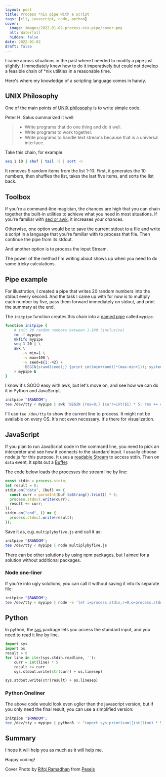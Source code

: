 ```yaml
---
layout: post
title: Process *nix pipe with a script
tags: [cli, javascript, node, python]
cover:
  image: images/2022-01-02-process-nix-pipe/cover.png
  alt: Waterfall
  hidden: false
date: 2022-01-02
draft: false
---
```


I came across situations in the past where I needed to modify a pipe just slightly.
I immediately knew how to do it imperatively but could not develop a feasible chain of *nix utilities in a reasonable time.

Here's where my knowledge of a scripting language comes in handy.

<!--more-->

## UNIX Philosophy

One of the main points of [UNIX philosophy](https://en.wikipedia.org/wiki/Unix_philosophy) is to write simple code.

Peter H. Salus summarized it well:

> - Write programs that do one thing and do it well.
> - Write programs to work together.
> - Write programs to handle text streams because that is a universal interface.

Take this chain, for example.

```bash
seq 1 10 | shuf | tail -5 | sort -n
```

It removes 5 random items from the list 1-10.
First, it generates the 10 numbers, then shuffles the list, takes the last five items, and sorts the list back.

## Toolbox

If you're a command-line magician, the chances are high that you can chain together the built-in utilities to achieve what you need in most situations.
If you're familiar with [sed or awk](/posts/2021/02/18/grep-sed-awk-filters/), it increases your chances.

Otherwise, one option would be to save the current stdout to a file and write a script in a language that you're familiar with to process that file.
Then continue the pipe from its stdout.

And another option is to process the input Stream.

The power of the method I'm writing about shows up when you need to do some tricky calculations.

## Pipe example

For illustration, I created a pipe that writes 20 random numbers into the stdout every second.
And the task I came up with for now is to multiply each number by five,
pass them forward immediately on stdout, and print the summary at the end.

The `initpipe` function creates this chain into a [named pipe](https://en.wikipedia.org/wiki/Named_pipe) called `mypipe`.

```bash
function initpipe {
    # init 20 random numbers between 1-100 (inclusive)
    rm -f mypipe
    mkfifo mypipe
    seq 1 20 | \
    awk \
        -v min=1 \
        -v max=100 \
        -v seed=${1:-42} \
        'BEGIN{srand(seed);} {print int(min+rand()*(max-min+1)); system("sleep 1")}' \
    > mypipe &
}
```

I know it's SOOO easy with awk, but let's move on, and see how we can do it in Python and JavaScript.

```bash
initpipe "$RANDOM";
tee /dev/tty < mypipe | awk 'BEGIN {res=0;} {curr=int($1) * 5; res += curr; print(curr); } END { print(res) }'
```

I'll use `tee /dev/tty` to show the current line to process. It might not be available on every OS.
It's not even necessary. It's there for visualization.

## JavaScript

If you plan to run JavaScript code in the command line, you need to pick an interpreter and see how it connects to the standard input.
I usually choose node.js for this purpose. It uses a [readable Stream](https://nodejs.org/api/process.html#processstdin) to access stdin.
Then on `data` event, it spits out a [Buffer](https://nodejs.dev/learn/nodejs-buffers).

The code below loads the processes the stream line by line:

```javascript
const stdin = process.stdin;
let result = 0;
stdin.on("data", (buf) => {
  const curr = parseInt(buf.toString().trim()) * 5;
  process.stdout.write(curr);
  result += curr;
});
stdin.on("end", () => {
  process.stdout.write(result);
});
```

Save it as, e.g. `multiplybyfive.js` and call it as:

```bash
initpipe "$RANDOM";
tee /dev/tty < mypipe | node multiplybyfive.js
```

There can be other solutions by using npm packages, but I aimed for a solution without additional packages.

### Node one-liner

If you're into ugly solutions, you can call it without saving it into its separate file:

```bash
initpipe "$RANDOM";
tee /dev/tty < mypipe | node -e 'let i=process.stdin,r=0,o=process.stdout;i.on("data",(c)=>{const c=parseInt(c.toString()) * 5;res+=c;);i.on("end",()=>{o.write(r)});'
```

## Python

In python, the [sys](https://docs.python.org/3/library/sys.html#sys.stdin) package lets you access the standard input, and you need to read it line by line.

```python
import sys
import os
result = 0
for line in iter(sys.stdin.readline, ''):
    curr = int(line) * 5
    result += curr
    sys.stdout.write(str(curr) + os.linesep)

sys.stdout.write(str(result) + os.linesep)
```

### Python Oneliner

The above code would look even uglier than the javascript version, but if you only need the final result, you can use a simplified version:

```bash
initpipe "$RANDOM";
tee /dev/tty < mypipe | python3 -c "import sys;print(sum([int(line) * 5 for line in iter(sys.stdin.readline, '')]))"
```

## Summary

I hope it will help you as much as it will help me.

Happy coding!

Cover Photo by [Rifqi Ramadhan](https://www.pexels.com/@rifkyilhamrd) from [Pexels](https://www.pexels.com/photo/photography-of-waterfalls-between-trees-788200/)